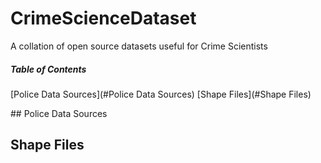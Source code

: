 # CrimeScienceDataset
A collation of open source datasets useful for Crime Scientists

##### Table of Contents  
[Police Data Sources](#Police Data Sources) 
[Shape Files](#Shape Files)  


<a name="headers"/>
## Police Data Sources


## Shape Files


## 
